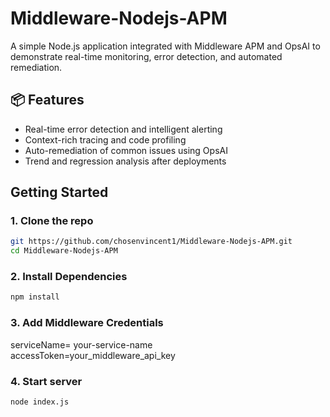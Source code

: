 # Middleware-Nodejs-APM
A simple Node.js application integrated with Middleware APM and OpsAI to demonstrate real-time monitoring, error detection, and automated remediation.


## 📦 Features

- Real-time error detection and intelligent alerting
- Context-rich tracing and code profiling
- Auto-remediation of common issues using OpsAI
- Trend and regression analysis after deployments

## Getting Started

### 1. Clone the repo

```bash
git https://github.com/chosenvincent1/Middleware-Nodejs-APM.git
cd Middleware-Nodejs-APM
```

### 2. Install Dependencies

```bash
npm install
```

### 3. Add Middleware Credentials

serviceName= your-service-name <br>
accessToken=your_middleware_api_key

### 4. Start server

```bash
node index.js
```
